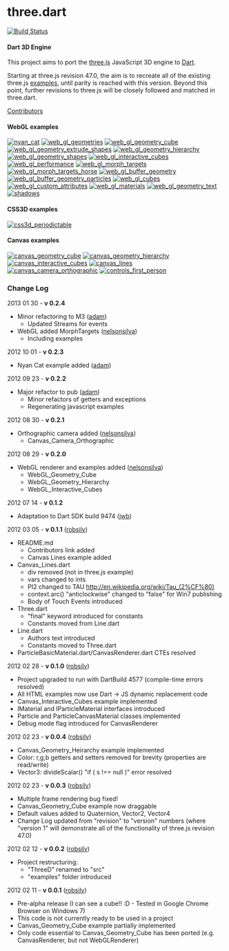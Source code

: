 three.dart
========

[![Build Status](https://drone.io/github.com/threeDart/three.dart/status.png)](https://drone.io/github.com/threeDart/three.dart)

#### Dart 3D Engine ####

This project aims to port the [three.js](https://github.com/mrdoob/three.js) JavaScript 3D engine to [Dart](http://www.dartlang.org/).

Starting at three.js revision 47.0, the aim is to recreate all of the existing three.js [examples](http://mrdoob.github.com/three.js/), until parity is reached with this version. Beyond this point, further revisions to three.js will be closely followed and matched in three.dart.

[Contributors](http://github.com/threedart/three.dart/contributors)

#### WebGL examples ####

[![nyan_cat](http://threedart.github.com/three.dart/example/web_gl_nyan_cat/thumb_small.png)](http://threedart.github.com/three.dart/example/web_gl_nyan_cat/nyan_cat.html)
[![web_gl_geometries](http://threedart.github.com/three.dart/example/web_gl_geometries/thumb_small.png)](http://threedart.github.com/three.dart/example/web_gl_geometries/web_gl_geometries.html)
[![web_gl_geometry_cube](http://threedart.github.com/three.dart/example/web_gl_geometry_cube/thumb_small.png)](http://threedart.github.com/three.dart/example/web_gl_geometry_cube/web_gl_geometry_cube.html)
[![web_gl_geometry_extrude_shapes](http://threedart.github.com/three.dart/example/web_gl_geometry_extrude_shapes/thumb_small.png)](http://threedart.github.com/three.dart/example/web_gl_geometry_extrude_shapes/web_gl_geometry_extrude_shapes.html)
[![web_gl_geometry_hierarchy](http://threedart.github.com/three.dart/example/web_gl_geometry_hierarchy/thumb_small.png)](http://threedart.github.com/three.dart/example/web_gl_geometry_hierarchy/web_gl_geometry_hierarchy.html)
[![web_gl_geometry_shapes](http://threedart.github.com/three.dart/example/web_gl_geometry_shapes/thumb_small.png)](http://threedart.github.com/three.dart/example/web_gl_geometry_shapes/web_gl_geometry_shapes.html)
[![web_gl_interactive_cubes](http://threedart.github.com/three.dart/example/web_gl_interactive_cubes/thumb_small.png)](http://threedart.github.com/three.dart/example/web_gl_interactive_cubes/web_gl_interactive_cubes.html)
[![web_gl_performance](http://threedart.github.com/three.dart/example/web_gl_performance/thumb_small.png)](http://threedart.github.com/three.dart/example/web_gl_performance/web_gl_performance.html)
[![web_gl_morph_targets](http://threedart.github.com/three.dart/example/web_gl_morph_targets/thumb_small.png)](http://threedart.github.com/three.dart/example/web_gl_morphtargets/web_gl_morph_targets.html)
[![web_gl_morph_targets_horse](http://threedart.github.com/three.dart/example/web_gl_morph_targets_horse/thumb_small.png)](http://threedart.github.com/three.dart/example/web_gl_morphtargets_horse/web_gl_morph_targets_horse.html)
[![web_gl_buffer_geometry](http://threedart.github.com/three.dart/example/web_gl_buffer_geometry/thumb_small.png)](http://threedart.github.com/three.dart/example/web_gl_buffer_geometry/web_gl_buffer_geometry.html)
[![web_gl_buffer_geometry_particles](http://threedart.github.com/three.dart/example/web_gl_buffer_geometry_particles/thumb_small.png)](http://threedart.github.com/three.dart/example/web_gl_buffer_geometry_particles/web_gl_buffer_geometry_particles.html)
[![web_gl_cubes](http://threedart.github.com/three.dart/example/web_gl_cubes/thumb_small.png)](http://threedart.github.com/three.dart/example/web_gl_cubes/web_gl_cubes.html)
[![web_gl_custom_attributes](http://threedart.github.com/three.dart/example/web_gl_custom_attributes/thumb_small.png)](http://threedart.github.com/three.dart/example/web_gl_custom_attributes/web_gl_custom_attributes.html)
[![web_gl_materials](http://threedart.github.com/three.dart/example/web_gl_materials/thumb_small.png)](http://threedart.github.com/three.dart/example/web_gl_materials/web_gl_materials.html)
[![web_gl_geometry_text](http://threedart.github.com/three.dart/example/web_gl_geometry_text/thumb_small.png)](http://threedart.github.com/three.dart/example/web_gl_geometry_text/web_gl_geometry_text.html)
[![shadows](http://threedart.github.com/three.dart/example/shadows/thumb_small.png)](http://threedart.github.com/three.dart/example/shadows/shadows.html)

#### CSS3D examples ####

[![css3d_periodictable](http://threedart.github.com/three.dart/example/css3d_periodic_table/thumb_small.png)](http://threedart.github.com/three.dart/example/css3d_periodic_table/css3d_periodic_table.html)

#### Canvas examples ####

[![canvas_geometry_cube](http://threedart.github.com/three.dart/example/canvas_geometry_cube/thumb_small.png)](http://threedart.github.com/three.dart/example/canvas_geometry_cube/canvas_geometry_cube.html)
[![canvas_geometry_hierarchy](http://threedart.github.com/three.dart/example/canvas_geometry_hierarchy/thumb_small.png)](http://threedart.github.com/three.dart/example/canvas_geometry_hierarchy/canvas_geometry_hierarchy.html)
[![canvas_interactive_cubes](http://threedart.github.com/three.dart/example/canvas_interactive_cubes/thumb_small.png)](http://threedart.github.com/three.dart/example/canvas_interactive_cubes/canvas_interactive_cubes.html)
[![canvas_lines](http://threedart.github.com/three.dart/example/canvas_lines/thumb_small.png)](http://threedart.github.com/three.dart/example/canvas_lines/canvas_lines.html)
[![canvas_camera_orthographic](http://threedart.github.com/three.dart/example/canvas_camera_orthographic/thumb_small.png)](http://threedart.github.com/three.dart/example/canvas_camera_orthographic/canvas_camera_orthographic.html)
[![controls_first_person](http://threedart.github.com/three.dart/example/controls_first_person/thumb_small.png)](http://threedart.github.com/three.dart/example/controls_first_person/controls_first_person.html)

### Change Log ###
2013 01 30 - **v 0.2.4**

* Minor refactoring to M3 ([adam](https://github.com/financeCoding))
  * Updated Streams for events
* WebGL added MorphTargets ([nelsonsilva](https://github.com/nelsonsilva))
  * Including examples

2012 10 01 - **v 0.2.3**
* Nyan Cat example added ([adam](https://github.com/financeCoding))

2012 09 23 - **v 0.2.2**
* Major refactor to pub ([adam](https://github.com/financeCoding))
  * Minor refactors of getters and exceptions
  * Regenerating javascript examples

2012 08 30 - **v 0.2.1**

* Orthographic camera added ([nelsonsilva](https://github.com/nelsonsilva))
  * Canvas_Camera_Orthographic

2012 08 29 - **v 0.2.0**

* WebGL renderer and examples added ([nelsonsilva](https://github.com/nelsonsilva))
  * WebGL_Geometry_Cube
  * WebGL_Geometry_Hierarchy
  * WebGL_Interactive_Cubes

2012 07 14 - **v 0.1.2**

* Adaptation to Dart SDK build 9474 ([jwb](https://github.com/jwb))

2012 03 05 - **v 0.1.1** ([robsilv](https://github.com/robsilv))

* README.md
	* Contributors link added
	* Canvas Lines example added
* Canvas_Lines.dart
	* div removed (not in three.js example)
	* vars changed to ints
	* PI2 changed to TAU http://en.wikipedia.org/wiki/Tau_(2%CF%80)
	* context.arc() "anticlockwise" changed to "false" for Win7 publishing
	* Body of Touch Events introduced
* Three.dart
	* "final" keyword introduced for constants
	* Constants moved from Line.dart
* Line.dart
	* Authors text introduced
	* Constants moved to Three.dart
* ParticleBasicMaterial.dart/CanvasRenderer.dart CTEs resolved


2012 02 28 - **v 0.1.0** ([robsilv](https://github.com/robsilv))

* Project upgraded to run with DartBuild 4577 (compile-time errors resolved)
* All HTML examples now use Dart -> JS dynamic replacement code
* Canvas_Interactive_Cubes example implemented
* IMaterial and IParticleMaterial interfaces introduced
* Particle and ParticleCanvasMaterial classes implemented
* Debug mode flag introduced for CanvasRenderer


2012 02 23 - **v 0.0.4** ([robsilv](https://github.com/robsilv))

* Canvas_Geometry_Heirarchy example implemented
* Color: r,g,b getters and setters removed for brevity (properties are read/write)
* Vector3: divideScalar()  "if ( s !== null )" error resolved


2012 02 23 - **v 0.0.3** ([robsilv](https://github.com/robsilv))

* Multiple frame rendering bug fixed!
* Canvas_Geometry_Cube example now draggable
* Default values added to Quaternion, Vector2, Vector4
* Change Log updated from "revision" to "version" numbers (where "version 1" will demonstrate all of the functionality of three.js revision 47.0)


2012 02 12 - **v 0.0.2** ([robsilv](https://github.com/robsilv))

* Project restructuring:
  * "ThreeD" renamed to "src"
  * "examples" folder introduced

2012 02 11 - **v 0.0.1** ([robsilv](https://github.com/robsilv))

* Pre-alpha release (I can see a cube!! :D - Tested in Google Chrome Browser on Windows 7)
* This code is not currently ready to be used in a project
* Canvas_Geometry_Cube example partially implemented
* Only code essential to Canvas_Geometry_Cube has been ported (e.g. CanvasRenderer, but not WebGLRenderer)
